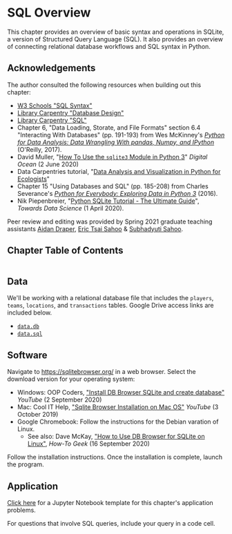 # SQL Overview

This chapter provides an overview of basic syntax and operations in SQLite, a version of Structured Query Language (SQL). It also provides an overview of connecting relational database workflows and SQL syntax in Python.

## Acknowledgements

The author consulted the following resources when building out this chapter:
- [W3 Schools "SQL Syntax"](https://www.w3schools.com/sql/sql_syntax.asp)
- [Library Carpentry "Database Design"](https://librarycarpentry.org/lc-sql/08-database-design/index.html)
- [Library Carpentry "SQL"](https://librarycarpentry.org/lc-sql/)
- Chapter 6, "Data Loading, Storate, and File Formats" section 6.4 "Interacting With Databases" (pp. 191-193) from Wes McKinney's [*Python for Data Analysis: Data Wrangling With pandas, Numpy, and IPython*](https://www.oreilly.com/library/view/python-for-data/9781491957653/) (O'Reilly, 2017).
- David Muller, "[How To Use the `sqlite3` Module in Python 3](https://www.digitalocean.com/community/tutorials/how-to-use-the-sqlite3-module-in-python-3)" *Digital Ocean* (2 June 2020)
- Data Carpentries tutorial, "[Data Analysis and Visualization in Python for Ecologists](https://datacarpentry.org/python-ecology-lesson/09-working-with-sql/index.html)"
- Chapter 15 "Using Databases and SQL" (pp. 185-208) from Charles Severance's [*Python for Everybody: Exploring Data in Python 3*](https://www.py4e.com/) (2016).
- Nik Piepenbreier, "[Python SQLite Tutorial - The Ultimate Guide](https://towardsdatascience.com/python-sqlite-tutorial-the-ultimate-guide-fdcb8d7a4f30)", *Towards Data Science* (1 April 2020).

Peer review and editing was provided by Spring 2021 graduate teaching assistants [Aidan Draper](https://github.com/adraper2), [Eric Tsai Sahoo](https://github.com/milktea292) & [Subhadyuti Sahoo](https://github.com/SDSAHOO703).

## Chapter Table of Contents

```{tableofcontents}
```

## Data

We'll be working with a relational database file that includes the `players`, `teams`, `locations`, and `transactions` tables. Google Drive access links are included below.
- [`data.db`](https://drive.google.com/file/d/1x7pQc6Q44FNqPwysrHRWms4hni4rxZOH/view?usp=sharing)
- [`data.sql`](https://drive.google.com/file/d/1seqKJRecxNC4DxqoWZmsHxvheGtLNDYn/view?usp=sharing)

## Software

Navigate to https://sqlitebrowser.org/ in a web browser. Select the download version for your operating system:
- Windows: OOP Coders, ["Install DB Browser SQLite and create database"](https://youtu.be/CDen1TavGQ8) *YouTube* (2 September 2020)
- Mac: Cool IT Help, ["Sqlite Browser Installation on Mac OS"](https://youtu.be/SkXxnasbrFY) *YouTube* (3 October 2019)
- Google Chromebook: Follow the instructions for the Debian varation of Linux. 
  * See also: Dave McKay, ["How to Use DB Browser for SQLite on Linux"](https://www.howtogeek.com/704243/how-to-use-db-browser-for-sqlite-on-linux/), *How-To Geek* (16 September 2020)

Follow the installation instructions. Once the installation is complete, launch the program.

## Application

[Click here](https://colab.research.google.com/drive/1oxQZ20oju13Peb04Jim97hGtVv0kgFMO?usp=sharing) for a Jupyter Notebook template for this chapter's application problems.

For questions that involve SQL queries, include your query in a code cell.